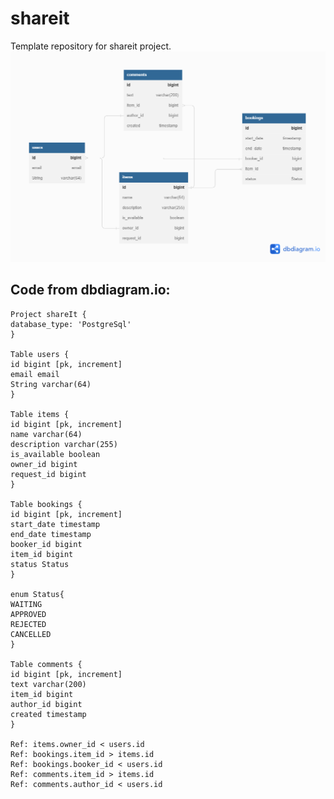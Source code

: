 # shareit
Template repository for shareit project.
![diagram](https://github.com/EvgenyBelykh/java-shareit/blob/add-bookings/shareit.png)

## Code from dbdiagram.io:



  ``` 
Project shareIt {
database_type: 'PostgreSql'
}

Table users {
id bigint [pk, increment]
email email
String varchar(64)
}

Table items {
id bigint [pk, increment]
name varchar(64)
description varchar(255)
is_available boolean
owner_id bigint
request_id bigint
}

Table bookings {
id bigint [pk, increment]
start_date timestamp
end_date timestamp
booker_id bigint
item_id bigint
status Status
}

enum Status{
WAITING
APPROVED
REJECTED
CANCELLED
} 

Table comments {
id bigint [pk, increment]
text varchar(200)
item_id bigint
author_id bigint
created timestamp
}

Ref: items.owner_id < users.id
Ref: bookings.item_id > items.id
Ref: bookings.booker_id < users.id
Ref: comments.item_id > items.id
Ref: comments.author_id < users.id
   ```
